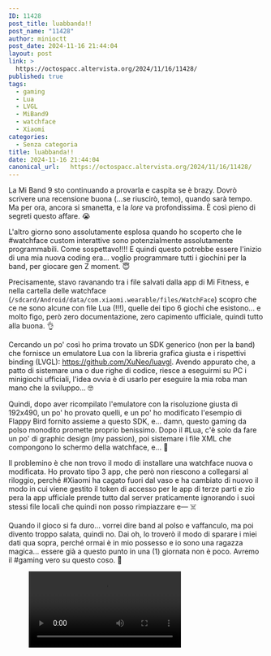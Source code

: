 ```yaml
---
ID: 11428
post_title: luabbanda!!
post_name: "11428"
author: minioctt
post_date: 2024-11-16 21:44:04
layout: post
link: >
  https://octospacc.altervista.org/2024/11/16/11428/
published: true
tags:
  - gaming
  - Lua
  - LVGL
  - MiBand9
  - watchface
  - Xiaomi
categories:
  - Senza categoria
title: luabbanda!!
date: 2024-11-16 21:44:04
canonical_url:   https://octospacc.altervista.org/2024/11/16/11428/
---
```

<!-- wp:paragraph -->
<p>La Mi Band 9 sto continuando a provarla e caspita se è brazy. Dovrò scrivere una recensione buona (...se riuscirò, temo), quando sarà tempo. Ma per ora, ancora si smanetta, e la <em>lore</em> va profondissima. È così pieno di segreti questo affare. 😭️</p>
<!-- /wp:paragraph -->

<!-- wp:paragraph -->
<p>L'altro giorno sono assolutamente esplosa quando ho scoperto che le #watchface custom interattive sono potenzialmente assolutamente programmabili. Come sospettavo!!!! E quindi questo potrebbe essere l'inizio di una mia nuova coding era... voglio programmare tutti i giochini per la band, per giocare gen Z moment. 😇️</p>
<!-- /wp:paragraph -->

<!-- wp:paragraph -->
<p>Precisamente, stavo ravanando tra i file salvati dalla app di Mi Fitness, e nella cartella delle watchface (<code>/sdcard/Android/data/com.xiaomi.wearable/files/WatchFace</code>) scopro che ce ne sono alcune con file Lua (!!!), quelle dei tipo 6 giochi che esistono... e molto figo, però zero documentazione, zero capimento ufficiale, quindi tutto alla buona. 👌️</p>
<!-- /wp:paragraph -->

<!-- wp:paragraph -->
<p>Cercando un po' così ho prima trovato un SDK generico (non per la band) che fornisce un emulatore Lua con la libreria grafica giusta e i rispettivi binding (LVGL): <a href="https://github.com/XuNeo/luavgl">https://github.com/XuNeo/luavgl</a>. Avendo appurato che, a patto di sistemare una o due righe di codice, riesce a eseguirmi su PC i minigiochi ufficiali, l'idea ovvia è di usarlo per eseguire la mia roba man mano che la sviluppo... 🤓️</p>
<!-- /wp:paragraph -->

<!-- wp:paragraph -->
<p>Quindi, dopo aver ricompilato l'emulatore con la risoluzione giusta di 192x490, un po' ho provato quelli, e un po' ho modificato l'esempio di Flappy Bird fornito assieme a questo SDK, e... damn, questo gaming da polso monodito promette proprio benissimo. Dopo il #Lua, c'è solo da fare un po' di graphic design (my passion), poi sistemare i file XML che compongono lo schermo della watchface, e... 🤨️</p>
<!-- /wp:paragraph -->

<!-- wp:paragraph -->
<p>Il problemino è che non trovo il modo di installare una watchface nuova o modificata. Ho provato tipo 3 app, che però non riescono a collegarsi al riloggio, perché #Xiaomi ha cagato fuori dal vaso e ha cambiato di nuovo il modo in cui viene gestito il token di accesso per le app di terze parti e zio pera la app ufficiale prende tutto dal server praticamente ignorando i suoi stessi file locali che quindi non posso rimpiazzare e— ☠️</p>
<!-- /wp:paragraph -->

<!-- wp:paragraph -->
<p>Quando il gioco si fa duro... vorrei dire band al polso e vaffanculo, ma poi divento troppo salata, quindi no. Dai oh, lo troverò il modo di sparare i miei dati qua sopra, perché ormai è in mio possesso e io sono una ragazza magica... essere già a questo punto in una (1) giornata non è poco. Avremo il #gaming vero su questo coso. 🙏️</p>
<!-- /wp:paragraph -->

<!-- wp:video {"id":11431} -->
<figure class="wp-block-video"><video controls src="{{site.cdnurl}}/assets/uploads/2024/11/untitled.mp4"></video></figure>
<!-- /wp:video -->